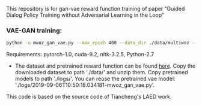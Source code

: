 This repository is for gan-vae reward function training of paper "Guided Dialog Policy Training without Adversarial Learning in the Loop"

### VAE-GAN training: 
```sh
python -u mwoz_gan_vae.py --max_epoch 400 --data_dir ./data/multiwoz --init_lr 0.0005 --vae_loss bce --l2_lambda 0.000001 --early_stop True --round_for_disc False --gan_type wgan --op rmsprop --gan_ratio 3 

```
Requirements: pytorch-1.0, cuda-9.2, nltk-3.2.5, Python-2.7

* The dataset and pretrained reward function can be found [here](https://drive.google.com/file/d/1RdcG4nHlS4NqDtNWUscTU-mp4NZyWwOA/view?usp=sharing). Copy the downloaded dataset to path './data/' and unzip them. Copy pretrained models to path './logs/'. You can reuse the pretrained vae model: './logs/2019-09-06T10:50:18.034181-mwoz_gan_vae.py'.

This code is based on the source code of Tiancheng's LAED work.
